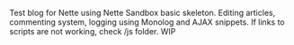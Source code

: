 Test blog for Nette using Nette Sandbox basic skeleton. 
Editing articles, commenting system, logging using Monolog and AJAX snippets.
If links to scripts are not working, check /js folder.
WIP
